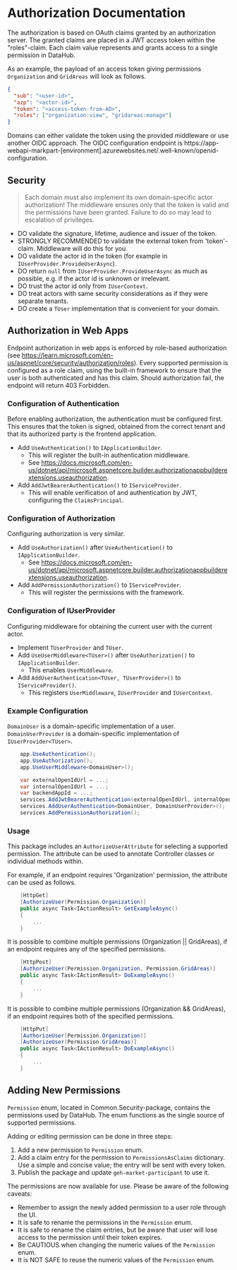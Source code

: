 # Authorization Documentation

The authorization is based on OAuth claims granted by an authorization server. The granted claims are placed in a JWT access token within the "roles"-claim. Each claim value represents and grants access to a single permission in DataHub.

As an example, the payload of an access token giving permissions `Organization` and `GridAreas` will look as follows.

```Json
{
  "sub": "<user-id>",
  "azp": "<actor-id>",
  "token": "<access-token-from-AD>",
  "roles": ["organization:view", "gridareas:manage"]
}
```

Domains can either validate the token using the provided middleware or use another OIDC approach. The OIDC configuration endpoint is https://app-webapi-markpart-[environment].azurewebsites.net/.well-known/openid-configuration.

## Security

> Each domain must also implement its own domain-specific actor authorization! The middleware ensures only that the token is valid and the permissions have been granted. Failure to do so may lead to escalation of privileges.

- DO validate the signature, lifetime, audience and issuer of the token.
- STRONGLY RECOMMENDED to validate the external token from 'token'-claim. Middleware will do this for you.
- DO validate the actor id in the token (for example in `IUserProvider.ProvideUserAsync`).
- DO return `null` from `IUserProvider.ProvideUserAsync` as much as possible, e.g. if the actor id is unknown or irrelevant.
- DO trust the actor id only from `IUserContext`.
- DO treat actors with same security considerations as if they were separate tenants.
- DO create a `TUser` implementation that is convenient for your domain.

## Authorization in Web Apps

Endpoint authorization in web apps is enforced by role-based authorization (see <https://learn.microsoft.com/en-us/aspnet/core/security/authorization/roles>).
Every supported permission is configured as a role claim, using the built-in framework to ensure that the user is both authenticated and has this claim.
Should authorization fail, the endpoint will return 403 Forbidden.

### Configuration of Authentication

Before enabling authorization, the authentication must be configured first. This ensures that the token is signed, obtained from the correct tenant and that its authorized party is the frontend application.

- Add `UseAuthentication()` to `IApplicationBuilder`.
  - This will register the built-in authentication middleware.
  - See <https://docs.microsoft.com/en-us/dotnet/api/microsoft.aspnetcore.builder.authorizationappbuilderextensions.useauthorization>.
- Add `AddJwtBearerAuthentication()` to `IServiceProvider`.
  - This will enable verification of and authentication by JWT, configuring the `ClaimsPrincipal`.

### Configuration of Authorization

Configuring authorization is very similar.

- Add `UseAuthorization()` after `UseAuthentication()` to `IApplicationBuilder`.
  - See <https://docs.microsoft.com/en-us/dotnet/api/microsoft.aspnetcore.builder.authorizationappbuilderextensions.useauthorization>.
- Add `AddPermissionAuthorization()` to `IServiceProvider`.
  - This will register the permissions with the framework.

### Configuration of IUserProvider

Configuring middleware for obtaining the current user with the current actor.

- Implement `TUserProvider` and `TUser`.
- Add `UseUserMiddleware<TUser>()` after `UseAuthorization()` to `IApplicationBuilder`.
  - This enables `UserMiddleware`.
- Add `AddUserAuthentication<TUser, TUserProvider>()` to `IServiceProvider()`.
  - This registers `UserMiddleware`, `IUserProvider` and `IUserContext`.

### Example Configuration

`DomainUser` is a domain-specific implementation of a user. `DomainUserProvider` is a domain-specific implementation of `IUserProvider<TUser>`.

```C#
    app.UseAuthentication();
    app.UseAuthorization();
    app.UseUserMiddleware<DomainUser>();

    var externalOpenIdUrl = ...;
    var internalOpenIdUrl = ...;
    var backendAppId = ...;
    services.AddJwtBearerAuthentication(externalOpenIdUrl, internalOpenIdUrl, backendAppId);
    services.AddUserAuthentication<DomainUser, DomainUserProvider>();
    services.AddPermissionAuthorization();
```

### Usage

This package includes an `AuthorizeUserAttribute` for selecting a supported permission.
The attribute can be used to annotate Controller classes or individual methods within.

For example, if an endpoint requires 'Organization' permission, the attribute can be used as follows.

```C#
    [HttpGet]
    [AuthorizeUser(Permission.Organization)]
    public async Task<IActionResult> GetExampleAsync()
    {
        ...
    }
```

It is possible to combine multiple permissions (Organization || GridAreas), if an endpoint requires any of the specified permissions.

```C#
    [HttpPost]
    [AuthorizeUser(Permission.Organization, Permission.GridAreas)]
    public async Task<IActionResult> DoExampleAsync()
    {
        ...
    }
```

It is possible to combine multiple permissions (Organization && GridAreas), if an endpoint requires both of the specified permissions.

```C#
    [HttpPut]
    [AuthorizeUser(Permission.Organization)]
    [AuthorizeUser(Permission.GridAreas)]
    public async Task<IActionResult> DoExampleAsync()
    {
        ...
    }
```

## Adding New Permissions

`Permission` enum, located in Common.Security-package, contains the permissions used by DataHub. The enum functions as the single source of supported permissions.

Adding or editing permission can be done in three steps:

1) Add a new permission to `Permission` enum.
2) Add a claim entry for the permission to `PermissionsAsClaims` dictionary. Use a simple and concise value; the entry will be sent with every token.
3) Publish the package and update `geh-market-participant` to use it.

The permissions are now available for use. Please be aware of the following caveats:

- Remember to assign the newly added permission to a user role through the UI.
- It is safe to rename the permissions in the `Permission` enum.
- It is safe to rename the claim entries, but be aware that user will lose access to the permission until their token expires.
- Be CAUTIOUS when changing the numeric values of the `Permission` enum.
- It is NOT SAFE to reuse the numeric values of the `Permission` enum.
